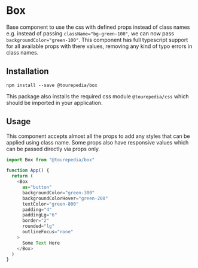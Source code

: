 # Box

Base component to use the css with defined props instead of class names e.g. instead of passing
`className="bg-green-100"`, we can now pass `backgroundColor="green-100"`. This component has full typescript support
for all available props with there values, removing any kind of typo errors in class names.

## Installation

```
npm install --save @tourepedia/box
```

This package also installs the required css module `@tourepedia/css` which should be imported in your application.

## Usage

This component accepts almost all the props to add any styles that can be applied using class name. Some props also
have responsive values which can be passed directly via props only.

```js
import Box from "@tourepedia/box"

function App() {
  return (
    <Box
      as="button"
      backgroundColor="green-300"
      backgroundColorHover="green-200"
      textColor="green-800"
      padding="4"
      paddingLg="6"
      border="2"
      rounded="lg"
      outlineFocus="none"
    >
      Some Text Here
    </Box>
  )
}
```
